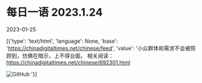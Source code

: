 # 每日一语 2023.1.24

2023-01-25

[{'type': 'text/html', 'language': None, 'base': 'https://chinadigitaltimes.net/chinese/feed', 'value': '小众群体和需求不会被照顾到，仿佛在暗示，上不得台面。  相关阅读：https://chinadigitaltimes.net/chinese/692301.html

![GitHub](https://chinadigitaltimes.net/chinese/files/2023/01/2023.1.24.jpg)    '}]